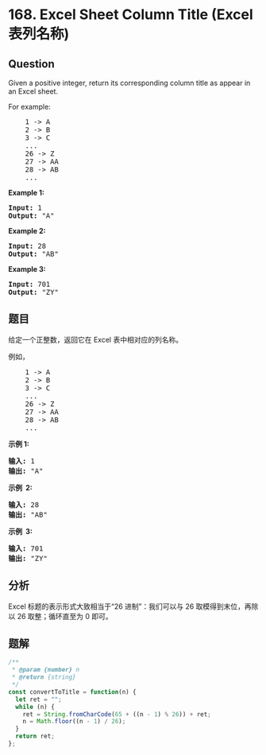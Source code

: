 # 168. Excel Sheet Column Title (Excel 表列名称)

## Question

Given a positive integer, return its corresponding column title as appear in an Excel sheet.

For example:

<pre>    1 -&gt; A
    2 -&gt; B
    3 -&gt; C
    ...
    26 -&gt; Z
    27 -&gt; AA
    28 -&gt; AB 
    ...
</pre>

**Example 1:**

<pre><strong>Input:</strong> 1
<strong>Output:</strong> "A"
</pre>

**Example 2:**

<pre><strong>Input:</strong> 28
<strong>Output:</strong> "AB"
</pre>

**Example 3:**

<pre><strong>Input:</strong> 701
<strong>Output:</strong> "ZY"
</pre>

## 题目

给定一个正整数，返回它在 Excel 表中相对应的列名称。

例如，

<pre>    1 -&gt; A
    2 -&gt; B
    3 -&gt; C
    ...
    26 -&gt; Z
    27 -&gt; AA
    28 -&gt; AB 
    ...
</pre>

**示例 1:**

<pre><strong>输入:</strong> 1
<strong>输出:</strong> "A"
</pre>

**示例  2:**

<pre><strong>输入:</strong> 28
<strong>输出:</strong> "AB"
</pre>

**示例  3:**

<pre><strong>输入:</strong> 701
<strong>输出:</strong> "ZY"
</pre>

## 分析

Excel 标题的表示形式大致相当于“26 进制”：我们可以与 26 取模得到末位，再除以 26 取整；循环直至为 0 即可。

## 题解

```javascript
/**
 * @param {number} n
 * @return {string}
 */
const convertToTitle = function(n) {
  let ret = "";
  while (n) {
    ret = String.fromCharCode(65 + ((n - 1) % 26)) + ret;
    n = Math.floor((n - 1) / 26);
  }
  return ret;
};
```
